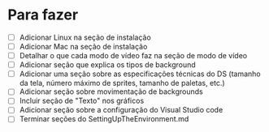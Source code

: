 # Para fazer
- [ ] Adicionar Linux na seção de instalação
- [ ] Adicionar Mac na seção de instalação
- [ ] Detalhar o que cada modo de vídeo faz na seção de modo de vídeo
- [ ] Adicionar seção que explica os tipos de background
- [ ] Adicionar uma seção sobre as especificações técnicas do DS (tamanho da tela, número máximo de sprites, tamanho de paletas, etc.)
- [ ] Adicionar seção sobre movimentação de backgrounds
- [ ] Incluir seção de "Texto" nos gráficos
- [ ] Adicionar seção sobre a configuração do Visual Studio code
- [ ] Terminar seções do SettingUpTheEnvironment.md
